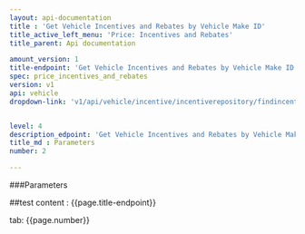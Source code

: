 ```yaml
---
layout: api-documentation
title : 'Get Vehicle Incentives and Rebates by Vehicle Make ID'
title_active_left_menu: 'Price: Incentives and Rebates'
title_parent: Api documentation

amount_version: 1
title-endpoint: 'Get Vehicle Incentives and Rebates by Vehicle Make ID'
spec: price_incentives_and_rebates
version: v1
api: vehicle
dropdown-link: 'v1/api/vehicle/incentive/incentiverepository/findincentivesbymakeid'


level: 4
description_edpoint: 'Get Vehicle Incentives and Rebates by Vehicle Make ID'
title_md : Parameters
number: 2

---
```


###Parameters

##test content : {{page.title-endpoint}} 

tab: {{page.number}}